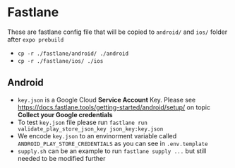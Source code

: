 # Fastlane

These are fastlane config file that will be copied to `android/` and `ios/` folder after `expo prebuild`

- `cp -r ./fastlane/android/ ./android`
- `cp -r ./fastlane/ios/ ./ios`

## Android

- `key.json` is a Google Cloud **Service Account** Key.
  Please see https://docs.fastlane.tools/getting-started/android/setup/ on topic **Collect your Google credentials**
- To test `key.json` file please run `fastlane run validate_play_store_json_key json_key:key.json`
- We encode `key.json` to an envinorment variable called `ANDROID_PLAY_STORE_CREDENTIALS` as you can see in `.env.template`
- `supply.sh` can be an example to run `fastlane supply ...` but still needed to be modified further
